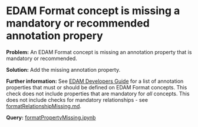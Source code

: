 # EDAM Format concept is missing a mandatory or recommended annotation propery

**Problem:** An EDAM Format concept is missing an annotation property that is mandatory or recommended.

**Solution:** Add the missing annotation property.

**Further information:** See [EDAM Developers Guide](https://edamontologydocs.readthedocs.io/en/latest/developers_guide.html#deprecating-concepts) for a list of annotation properties that must or should be defined on EDAM Format concepts.  This check does not include properties that are mandatory for *all* concepts. This does not include checks for mandatory relationships - see [formatRelationshipMissing.md](formatRelationshipMissing.md).


**Query:** [formatPropertyMissing.ipynb](https://github.com/edamontology/edamverify/blob/master/queries/formatPropertyMissing.ipynb)

